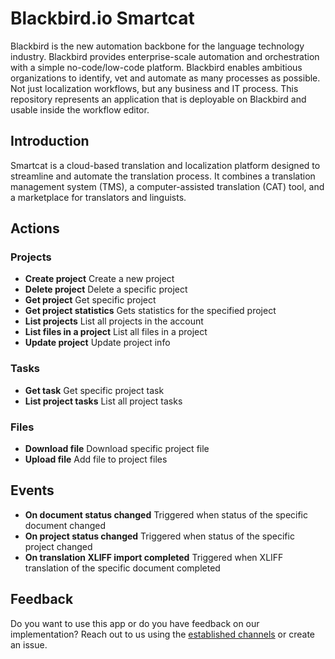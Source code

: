 # Blackbird.io Smartcat

Blackbird is the new automation backbone for the language technology industry. Blackbird provides enterprise-scale automation and orchestration with a simple no-code/low-code platform. Blackbird enables ambitious organizations to identify, vet and automate as many processes as possible. Not just localization workflows, but any business and IT process. This repository represents an application that is deployable on Blackbird and usable inside the workflow editor.

## Introduction

<!-- begin docs -->

Smartcat is a cloud-based translation and localization platform designed to streamline and automate the translation process. It combines a translation management system (TMS), a computer-assisted translation (CAT) tool, and a marketplace for translators and linguists.

## Actions

### Projects

- **Create project**  Create a new project
- **Delete project**  Delete a specific project
- **Get project** Get specific project
- **Get project statistics**  Gets statistics for the specified project
- **List projects** List all projects in the account
- **List files in a project** List all files in a project
- **Update project**  Update project info

### Tasks

- **Get task**  Get specific project task
- **List project tasks**  List all project tasks

### Files

- **Download file** Download specific project file
- **Upload file** Add file to project files

## Events

- **On document status changed** Triggered when status of the specific document changed
- **On project status changed** Triggered when status of the specific project changed
- **On translation XLIFF import completed** Triggered when XLIFF translation of the specific document completed

## Feedback

Do you want to use this app or do you have feedback on our implementation? Reach out to us using the [established channels](https://www.blackbird.io/) or create an issue.

<!-- end docs -->
